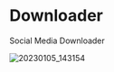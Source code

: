 # Downloader
Social Media Downloader

![20230105_143154](https://user-images.githubusercontent.com/57504478/210725884-0fff542a-4202-465d-a48c-d3767ca235a2.jpg)
